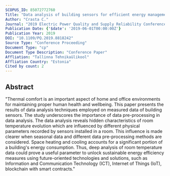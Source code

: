 ```yaml
---
SCOPUS_ID: 85072772760
Title: "Data analysis of building sensors for efficient energy management and future trends in the eu"
Author: "Crasta C."
Journal: "2019 Electric Power Quality and Supply Reliability Conference and 2019 Symposium on Electrical Engineering and Mechatronics, PQ and SEEM 2019"
Publication Date: {'$date': '2019-06-01T00:00:00Z'}
Publication Year: 2019
DOI: "10.1109/PQ.2019.8818242"
Source Type: "Conference Proceeding"
Document Type: "cp"
Document Type Description: "Conference Paper"
Affliation: "Tallinna Tehnikaülikool"
Affliation Country: "Estonia"
Cited by count: 2
---
```


## Abstract
"Thermal comfort is an important aspect of home and office environments for maintaining proper human health and wellbeing. This paper presents the results of data analysis techniques employed on measured data of building sensors. The study underscores the importance of data pre-processing in data analysis. The data analysis reveals hidden characteristics of room temperature evolution which are influenced by different physical parameters recorded by sensors installed in a room. This influence is made clearer when seasonal data and different data pre-processing methods are considered. Space heating and cooling accounts for a significant portion of a building's energy consumption. Thus, deep analysis of room temperature data could prove a useful parameter to unlock sustainable energy efficiency measures using future-oriented technologies and solutions, such as Information and Communication Technology (ICT), Internet of Things (IoT), blockchain with smart contracts."
